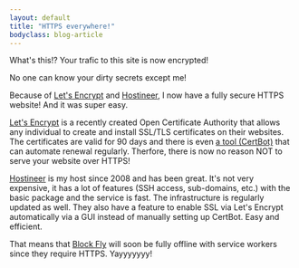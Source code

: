 ```yaml
---
layout: default
title: "HTTPS everywhere!"
bodyclass: blog-article
---
```


What's this!? Your trafic to this site is now encrypted!

<!-- more -->

No one can know your dirty secrets except me!

Because of [Let's Encrypt](https://letsencrypt.org/) and [Hostineer](http://apisnetworks.com/r?cdroulers),
I now have a fully secure HTTPS website! And it was super easy.

[Let's Encrypt](https://letsencrypt.org/about/) is a recently created Open Certificate Authority
that allows any individual to create and install SSL/TLS certificates on their websites. The certificates
are valid for 90 days and there is even [a tool (CertBot)](https://certbot.eff.org/) that can automate renewal
regularly. Therfore, there is now no reason NOT to serve your website over HTTPS!

[Hostineer](http://apisnetworks.com/r?cdroulers) is my host since 2008 and has been great. It's not very
expensive, it has a lot of features (SSH access, sub-domains, etc.) with the basic package and the service
is fast. The infrastructure is regularly updated as well. They also have a feature to enable SSL via
Let's Encrypt automatically via a GUI instead of manually setting up CertBot. Easy and efficient.

That means that [Block Fly](https://apps.cdroulers.com/block-fly) will soon be fully offline with
service workers since they require HTTPS. Yayyyyyyy!